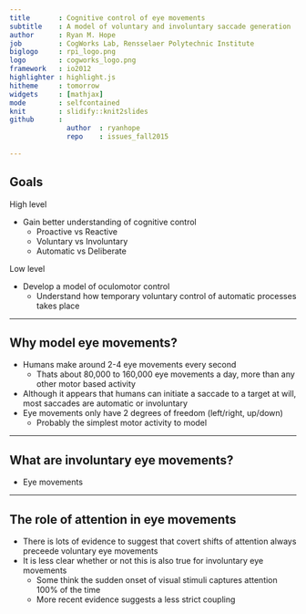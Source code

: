 ```yaml
---
title       : Cognitive control of eye movements
subtitle    : A model of voluntary and involuntary saccade generation
author      : Ryan M. Hope
job         : CogWorks Lab, Rensselaer Polytechnic Institute
biglogo     : rpi_logo.png
logo        : cogworks_logo.png
framework   : io2012
highlighter : highlight.js
hitheme     : tomorrow
widgets     : [mathjax]
mode        : selfcontained
knit        : slidify::knit2slides
github      : 
              author  : ryanhope
              repo    : issues_fall2015
    
---
```


## Goals

High level

+ Gain better understanding of cognitive control
    - Proactive vs Reactive
    - Voluntary vs Involuntary
    - Automatic vs Deliberate

Low level

+ Develop a model of oculomotor control
    - Understand how temporary voluntary control of automatic processes takes place

---

## Why model eye movements?

+ Humans make around 2-4 eye movements every second
    - Thats about 80,000 to 160,000 eye movements a day, more than any other motor based activity
+ Although it appears that humans can initiate a saccade to a target at will, most saccades are automatic or involuntary
+ Eye movements only have 2 degrees of freedom (left/right, up/down)
    - Probably the simplest motor activity to model

---

## What are involuntary eye movements?

+ Eye movements 

---

## The role of attention in eye movements

+ There is lots of evidence to suggest that covert shifts of attention always preceede voluntary eye movements
+ It is less clear whether or not this is also true for involuntary eye movements
    - Some think the sudden onset of visual stimuli captures attention 100% of the time
    - More recent evidence suggests a less strict coupling
